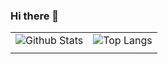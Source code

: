 ### Hi there 👋

|||
|---|---|
|![Github Stats](https://github-readme-stats.vercel.app/api?username=agussmkertjhaan&show_icons=true&hide_border=true&theme=dark&count_private=true)|![Top Langs](https://github-readme-stats.vercel.app/api/top-langs/?username=agussmkertjhaan&layout=compact&langs_count=8&hide_border=true&theme=dark&count_private=true&hide=html,css,scss,makefile)|
|||
